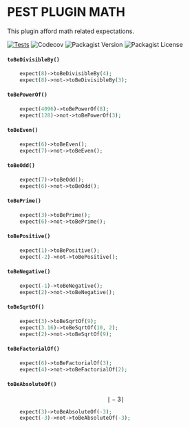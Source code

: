 # PEST PLUGIN MATH

This plugin afford math related expectations.


[![Tests](https://github.com/faissaloux/pest-plugin-math/actions/workflows/tests.yml/badge.svg)](https://github.com/faissaloux/pest-plugin-math/actions/workflows/tests.yml) ![Codecov](https://img.shields.io/codecov/c/github/faissaloux/pest-plugin-math) ![Packagist Version](https://img.shields.io/packagist/v/faissaloux/pest-plugin-math) ![Packagist License](https://img.shields.io/packagist/l/faissaloux/pest-plugin-math)


#### `toBeDivisibleBy()`
```php
    expect(8)->toBeDivisibleBy(4);
    expect(8)->not->toBeDivisibleBy(3);
```

#### `toBePowerOf()`
```php
    expect(4096)->toBePowerOf(8);
    expect(128)->not->toBePowerOf(3);
```

#### `toBeEven()`
```php
    expect(6)->toBeEven();
    expect(7)->not->toBeEven();
```

#### `toBeOdd()`
```php
    expect(7)->toBeOdd();
    expect(6)->not->toBeOdd();
```

#### `toBePrime()`
```php
    expect(3)->toBePrime();
    expect(6)->not->toBePrime();
```

#### `toBePositive()`
```php
    expect(1)->toBePositive();
    expect(-2)->not->toBePositive();
```

#### `toBeNegative()`
```php
    expect(-1)->toBeNegative();
    expect(2)->not->toBeNegative();
```

#### `toBeSqrtOf()`
```php
    expect(3)->toBeSqrtOf(9);
    expect(3.16)->toBeSqrtOf(10, 2);
    expect(2)->not->toBeSqrtOf(9);
```

#### `toBeFactorialOf()`
```php
    expect(6)->toBeFactorialOf(3);
    expect(4)->not->toBeFactorialOf(2);
```

#### `toBeAbsoluteOf()`
$$\mid -3 \mid$$
```php
    expect(3)->toBeAbsoluteOf(-3);
    expect(-3)->not->toBeAbsoluteOf(-3);
```
